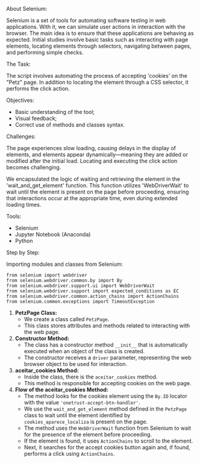 About Selenium: 

Selenium is a set of tools for automating software testing in web applications. With it, we can simulate user actions in interaction with the browser. The main idea is to ensure that these applications are behaving as expected. Initial studies involve basic tasks such as interacting with page elements, locating elements through selectors, navigating between pages, and performing simple checks.

The Task:

The script involves automating the process of accepting 'cookies' on the "Petz" page. In addition to locating the element through a CSS selector, it performs the click action.

Objectives:

- Basic understanding of the tool;
- Visual feedback;
- Correct use of methods and classes syntax.

Challenges: 

The page experiences slow loading, causing delays in the display of elements, and elements appear dynamically—meaning they are added or modified after the initial load. Locating and executing the click action becomes challenging. 

We encapsulated the logic of waiting and retrieving the element in the 'wait_and_get_element' function. This function utilizes 'WebDriverWait' to wait until the element is present on the page before proceeding, ensuring that interactions occur at the appropriate time, even during extended loading times.

Tools:

- Selenium
- Jupyter Notebook (Anaconda)
- Python

Step by Step:

Importing modules and classes from Selenium:

```
from selenium import webdriver
from selenium.webdriver.common.by import By
from selenium.webdriver.support.ui import WebDriverWait
from selenium.webdriver.support import expected_conditions as EC
from selenium.webdriver.common.action_chains import ActionChains
from selenium.common.exceptions import TimeoutException
```

1. **PetzPage Class:**
   - We create a class called `PetzPage`.
   - This class stores attributes and methods related to interacting with the web page.
2. **Constructor Method:**
   - The class has a constructor method `__init__` that is automatically executed when an object of the class is created.
   - The constructor receives a `driver` parameter, representing the web browser object to be used for interaction.
3. **aceitar_cookies Method:**
   - Inside the class, there is the `aceitar_cookies` method.
   - This method is responsible for accepting cookies on the web page.
4. **Flow of the aceitar_cookies Method:**
   - The method looks for the cookies element using the `By.ID` locator with the value `'onetrust-accept-btn-handler'`.
   - We use the `wait_and_get_element` method defined in the `PetzPage` class to wait until the element identified by `cookies_aparece_localiza` is present on the page.
   - The method uses the `WebDriverWait` function from Selenium to wait for the presence of the element before proceeding.
   - If the element is found, it uses `ActionChains` to scroll to the element.
   - Next, it searches for the accept cookies button again and, if found, performs a click using `ActionChains`.